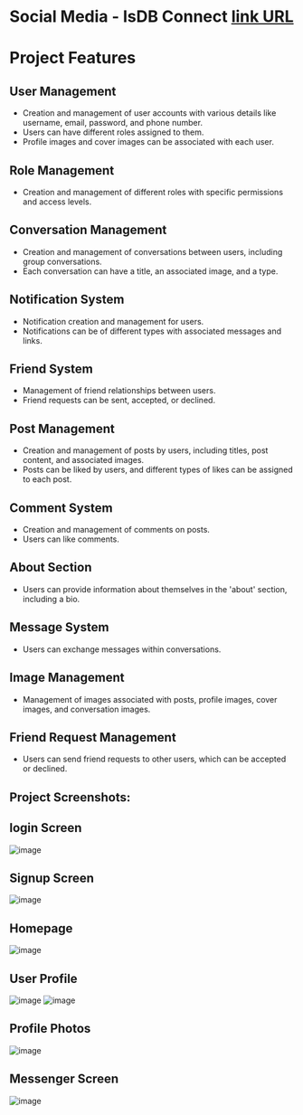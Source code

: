 # Social Media - IsDB Connect  [link URL](https://isdbsocialmedia.skmiraj.online/)

# Project Features

## User Management

- Creation and management of user accounts with various details like username, email, password, and phone number.
- Users can have different roles assigned to them.
- Profile images and cover images can be associated with each user.

## Role Management

- Creation and management of different roles with specific permissions and access levels.

## Conversation Management

- Creation and management of conversations between users, including group conversations.
- Each conversation can have a title, an associated image, and a type.

## Notification System

- Notification creation and management for users.
- Notifications can be of different types with associated messages and links.

## Friend System

- Management of friend relationships between users.
- Friend requests can be sent, accepted, or declined.

## Post Management

- Creation and management of posts by users, including titles, post content, and associated images.
- Posts can be liked by users, and different types of likes can be assigned to each post.

## Comment System

- Creation and management of comments on posts.
- Users can like comments.

## About Section

- Users can provide information about themselves in the 'about' section, including a bio.

## Message System

- Users can exchange messages within conversations.

## Image Management

- Management of images associated with posts, profile images, cover images, and conversation images.

## Friend Request Management

- Users can send friend requests to other users, which can be accepted or declined.

## Project Screenshots:

<!-- create some bullet ponits -->

## login Screen

![image](https://github.com/skmirajbn/laravelSocial/assets/67829716/1b113f66-6eb9-4e9d-993c-a6676badfff5)


## Signup Screen

![image](https://github.com/skmirajbn/laravelSocial/assets/67829716/56f78188-0827-4285-b504-712bba4b96aa)


## Homepage

![image](https://github.com/skmirajbn/laravelSocial/assets/67829716/13f96ac6-1c17-41d4-aa17-d643456169c3)


## User Profile

![image](https://github.com/skmirajbn/laravelSocial/assets/67829716/e62cf113-f20e-4cc8-b7b3-fca73dcfe4d8)
![image](https://github.com/skmirajbn/laravelSocial/assets/67829716/ca27505c-1f83-4457-81ec-032895e8dc6d)




## Profile Photos

![image](https://github.com/skmirajbn/laravelSocial/assets/67829716/14053ee2-3e12-4c3c-a3b7-577e8c812aa1)

## Messenger Screen

![image](https://github.com/skmirajbn/laravelSocial/assets/67829716/6ec90b34-ebb0-40d5-9f07-8673de596bb5)

